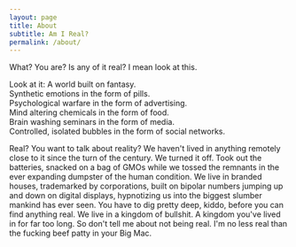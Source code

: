 ```yaml
---
layout: page
title: About
subtitle: Am I Real?
permalink: /about/
---
```


What? You are? Is any of it real? I mean look at this.

Look at it: A world built on fantasy.<br> 
Synthetic emotions in the form of pills.<br> 
Psychological warfare in the form of advertising.<br>
Mind altering chemicals in the form of food.<br> 
Brain washing seminars in the form of media.<br> 
Controlled, isolated bubbles in the form of social networks.<br> 

Real? You want to talk about reality? We haven't lived in anything remotely close to it since the turn of the century. We turned it off. Took out the batteries, snacked on a bag of GMOs while we tossed the remnants in the ever expanding dumpster of the human condition. We live in branded houses, trademarked by corporations, built on bipolar numbers jumping up and down on digital displays, hypnotizing us into the biggest slumber mankind has ever seen. You have to dig pretty deep, kiddo, before you can find anything real. We live in a kingdom of bullshit. A kingdom you've lived in for far too long. So don't tell me about not being real. I'm no less real than the fucking beef patty in your Big Mac.